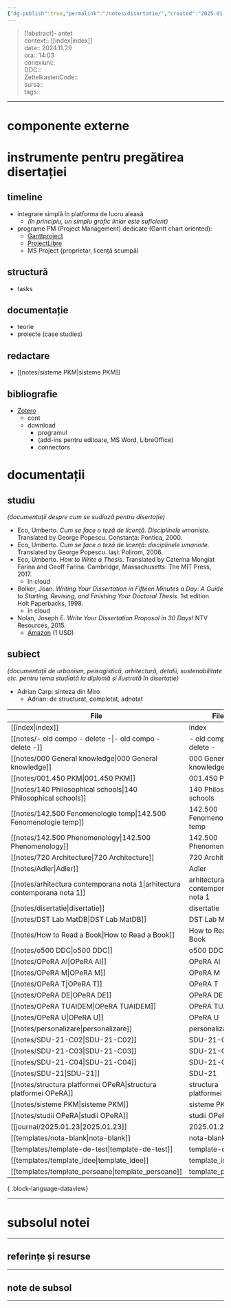 ```yaml
---
{"dg-publish":true,"permalink":"/notes/disertatie/","created":"2025-01-23T15:11:49.809+02:00","updated":"2025-01-24T04:45:41.192+02:00"}
---
```


> [!abstract]- antet  
> context::  [[index\|index]]  
> data:: 2024.11.29  
> ora:: 14:03  
> conexiuni::  
> DDC::  
> ZettelkastenCode::  
> sursa::  
> tags::  


---

# componente externe


# instrumente pentru pregătirea disertației  
## timeline  
- integrare simplă în platforma de lucru aleasă
	- *(în principiu, un simplu grafic liniar este suficient)*
- programe PM (Project Management) dedicate (Gantt chart oriented):
	- [Ganttproject](https://www.ganttproject.biz/)
	- [ProjectLibre](https://www.projectlibre.com/product/1-alternative-microsoft-project-free-project-management-software-open-source)
	- MS Project (proprietar, licență scumpă)

## structură  
- tasks

## documentație
- teorie
- proiecte (case studies)

## redactare
- [[notes/sisteme PKM\|sisteme PKM]]

## bibliografie  
- [Zotero](https://www.zotero.org/)
	- cont
	- download
		- programul
		- (add-ins pentru editoare, MS Word, LibreOffice)
		- connectors

# documentații  
## studiu  
*(documentații despre cum se sudiază pentru disertație)*
- Eco, Umberto. _Cum se face o teză de licenţă. Disciplinele umaniste_. Translated by George Popescu. Constanţa: Pontica, 2000.
- Eco, Umberto. _Cum se face o teză de licenţă: disciplinele umaniste_. Translated by George Popescu. Iaşi: Polirom, 2006.
- Eco, Umberto. _How to Write a Thesis_. Translated by Caterina Mongiat Farina and Geoff Farina. Cambridge, Massachusetts: The MIT Press, 2017.
	- în cloud
- Bolker, Joan. _Writing Your Dissertation in Fifteen Minutes a Day: A Guide to Starting, Revising, and Finishing Your Doctoral Thesis_. 1st edition. Holt Paperbacks, 1998.
	- în cloud
- Nolan, Joseph E. _Write Your Dissertation Proposal in 30 Days!_ NTV Resources, 2015.
	- [Amazon](https://www.amazon.com/Write-Dissertation-Proposal-Smart-Doctor-ebook/dp/B01093CQJ0/ref=sr_1_1?dchild=1&keywords=write+dissertations+30+days&qid=1631444314&s=digital-text&sr=1-1) (1 USD)
## subiect  
*(documentații de urbanism, peisagistică, arhitectură, detalii, sustenabilitate etc. pentru tema studiată la diplomă și ilustrată în disertație)*
- Adrian Carp: sinteza din Miro
	- Adrian: de structurat, completat, adnotat


| File                                                                          | Files                           |
| ----------------------------------------------------------------------------- | ------------------------------- |
| [[index\|index]]                                                           | index                           |
| [[notes/- old compo - delete -\|- old compo - delete -]]                   | - old compo - delete -          |
| [[notes/000 General knowledge\|000 General knowledge]]                     | 000 General knowledge           |
| [[notes/001.450 PKM\|001.450 PKM]]                                         | 001.450 PKM                     |
| [[notes/140 Philosophical schools\|140 Philosophical schools]]             | 140 Philosophical schools       |
| [[notes/142.500 Fenomenologie temp\|142.500 Fenomenologie temp]]           | 142.500 Fenomenologie temp      |
| [[notes/142.500 Phenomenology\|142.500 Phenomenology]]                     | 142.500 Phenomenology           |
| [[notes/720 Architecture\|720 Architecture]]                               | 720 Architecture                |
| [[notes/Adler\|Adler]]                                                     | Adler                           |
| [[notes/arhitectura contemporana nota 1\|arhitectura contemporana nota 1]] | arhitectura contemporana nota 1 |
| [[notes/disertatie\|disertatie]]                                           | disertatie                      |
| [[notes/DST Lab MatDB\|DST Lab MatDB]]                                     | DST Lab MatDB                   |
| [[notes/How to Read a Book\|How to Read a Book]]                           | How to Read a Book              |
| [[notes/o500 DDC\|o500 DDC]]                                               | o500 DDC                        |
| [[notes/OPeRA AI\|OPeRA AI]]                                               | OPeRA AI                        |
| [[notes/OPeRA M\|OPeRA M]]                                                 | OPeRA M                         |
| [[notes/OPeRA T\|OPeRA T]]                                                 | OPeRA T                         |
| [[notes/OPeRA DE\|OPeRA DE]]                                               | OPeRA DE                        |
| [[notes/OPeRA TUAIDEM\|OPeRA TUAIDEM]]                                     | OPeRA TUAIDEM                   |
| [[notes/OPeRA U\|OPeRA U]]                                                 | OPeRA U                         |
| [[notes/personalizare\|personalizare]]                                     | personalizare                   |
| [[notes/SDU-21-C02\|SDU-21-C02]]                                           | SDU-21-C02                      |
| [[notes/SDU-21-C03\|SDU-21-C03]]                                           | SDU-21-C03                      |
| [[notes/SDU-21-C04\|SDU-21-C04]]                                           | SDU-21-C04                      |
| [[notes/SDU-21\|SDU-21]]                                                   | SDU-21                          |
| [[notes/structura platformei OPeRA\|structura platformei OPeRA]]           | structura platformei OPeRA      |
| [[notes/sisteme PKM\|sisteme PKM]]                                         | sisteme PKM                     |
| [[notes/studii OPeRA\|studii OPeRA]]                                       | studii OPeRA                    |
| [[journal/2025.01.23\|2025.01.23]]                                         | 2025.01.23                      |
| [[templates/nota-blank\|nota-blank]]                                       | nota-blank                      |
| [[templates/template-de-test\|template-de-test]]                           | template-de-test                |
| [[templates/template_idee\|template_idee]]                                 | template_idee                   |
| [[templates/template_persoane\|template_persoane]]                         | template_persoane               |

{ .block-language-dataview}


---
# subsolul notei
---
## referințe și resurse


---
## note de subsol
---


